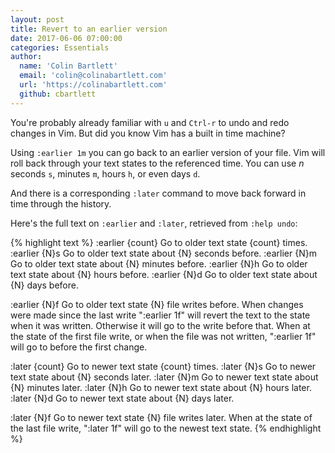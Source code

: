 ```yaml
---
layout: post
title: Revert to an earlier version
date: 2017-06-06 07:00:00
categories: Essentials
author:
  name: 'Colin Bartlett'
  email: 'colin@colinabartlett.com'
  url: 'https://colinabartlett.com'
  github: cbartlett
---
```


You're probably already familiar with `u` and `Ctrl-r` to undo and redo changes in Vim. But did you know Vim has a built in time machine?

Using `:earlier 1m` you can go back to an earlier version of your file. Vim will roll back through your text states to the referenced time. You can use _n_ seconds `s`, minutes `m`, hours `h`, or even days `d`.

And there is a corresponding `:later` command to move back forward in time through the history.

Here's the full text on `:earlier` and `:later`, retrieved from `:help undo`:

{% highlight text %}
:earlier {count}  Go to older text state {count} times.
:earlier {N}s   Go to older text state about {N} seconds before.
:earlier {N}m   Go to older text state about {N} minutes before.
:earlier {N}h   Go to older text state about {N} hours before.
:earlier {N}d   Go to older text state about {N} days before.

:earlier {N}f   Go to older text state {N} file writes before.
      When changes were made since the last write
      ":earlier 1f" will revert the text to the state when
      it was written.  Otherwise it will go to the write
      before that.
      When at the state of the first file write, or when
      the file was not written, ":earlier 1f" will go to
      before the first change.

:later {count}    Go to newer text state {count} times.
:later {N}s   Go to newer text state about {N} seconds later.
:later {N}m   Go to newer text state about {N} minutes later.
:later {N}h   Go to newer text state about {N} hours later.
:later {N}d   Go to newer text state about {N} days later.

:later {N}f   Go to newer text state {N} file writes later.
      When at the state of the last file write, ":later 1f"
      will go to the newest text state.
{% endhighlight %}
